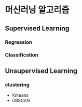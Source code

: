 # 머신러닝 알고리즘

## Supervised Learning

### Regression

### Classification


## Unsupervised Learning

### clustering

- Kmeans
- DBSCAN
